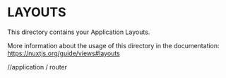 # LAYOUTS

This directory contains your Application Layouts.

More information about the usage of this directory in the documentation:
https://nuxtjs.org/guide/views#layouts


<TheHeader/>
<nuxt/> //application / router
<the-footer/>

